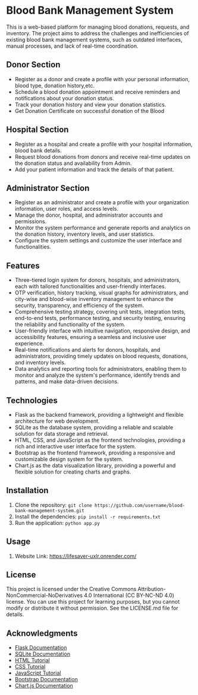 # Blood Bank Management System

This is a web-based platform for managing blood donations, requests, and inventory. The project aims to address the challenges and inefficiencies of existing blood bank management systems, such as outdated interfaces, manual processes, and lack of real-time coordination.

## Donor Section

- Register as a donor and create a profile with your personal information, blood type, donation history,etc.
- Schedule a blood donation appointment and receive reminders and notifications about your donation status.
- Track your donation history and view your donation statistics.
- Get Donation Certificate on successful donation of the Blood

## Hospital Section

- Register as a hospital and create a profile with your hospital information, blood bank details.
- Request blood donations from donors and receive real-time updates on the donation status and availability from Admin.
- Add your patient information and track the details of that patient.

## Administrator Section

- Register as an administrator and create a profile with your organization information, user roles, and access levels.
- Manage the donor, hospital, and administrator accounts and permissions.
- Monitor the system performance and generate reports and analytics on the donation history, inventory levels, and user statistics.
- Configure the system settings and customize the user interface and functionalities.

## Features

- Three-tiered login system for donors, hospitals, and administrators, each with tailored functionalities and user-friendly interfaces.
- OTP verification, history tracking, visual graphs for administrators, and city-wise and blood-wise inventory management to enhance the security, transparency, and efficiency of the system.
- Comprehensive testing strategy, covering unit tests, integration tests, end-to-end tests, performance testing, and security testing, ensuring the reliability and functionality of the system.
- User-friendly interface with intuitive navigation, responsive design, and accessibility features, ensuring a seamless and inclusive user experience.
- Real-time notifications and alerts for donors, hospitals, and administrators, providing timely updates on blood requests, donations, and inventory levels.
- Data analytics and reporting tools for administrators, enabling them to monitor and analyze the system's performance, identify trends and patterns, and make data-driven decisions.

## Technologies

- Flask as the backend framework, providing a lightweight and flexible architecture for web development.
- SQLite as the database system, providing a reliable and scalable solution for data storage and retrieval.
- HTML, CSS, and JavaScript as the frontend technologies, providing a rich and interactive user interface for the system.
- Bootstrap as the frontend framework, providing a responsive and customizable design system for the system.
- Chart.js as the data visualization library, providing a powerful and flexible solution for creating charts and graphs.

## Installation

1. Clone the repository: `git clone https://github.com/username/blood-bank-management-system.git`
2. Install the dependencies: `pip install -r requirements.txt`
3. Run the application: `python app.py`

## Usage

1. Website Link: https://lifesaver-uxlr.onrender.com/

## License
This project is licensed under the Creative Commons Attribution-NonCommercial-NoDerivatives 4.0 International (CC BY-NC-ND 4.0) license. You can use this project for learning purposes, but you cannot modify or distribute it without permission. See the LICENSE.md file for details.

## Acknowledgments

- [Flask Documentation](https://flask.palletsprojects.com/en/2.1.x/)
- [SQLite Documentation](https://www.sqlite.org/docs.html)
- [HTML Tutorial](https://www.w3schools.com/html/)
- [CSS Tutorial](https://www.w3schools.com/css/)
- [JavaScript Tutorial](https://www.w3schools.com/js/)
- [Bootstrap Documentation](https://getbootstrap.com/docs/5.1/getting-started/introduction/)
- [Chart.js Documentation](https://www.chartjs.org/docs/latest/)
